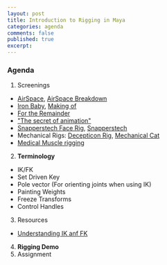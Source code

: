 ```yaml
---
layout: post
title: Introduction to Rigging in Maya
categories: agenda
comments: false
published: true
excerpt:
---
```


### Agenda

1. Screenings
  - [AirSpace](https://vimeo.com/80683467), [AirSpace Breakdown](https://vimeo.com/80642128)
  - [Iron Baby](https://vimeo.com/12125147), [Making of](http://www.strob.net/2011/02/06/mon-making-of-du-iron-baby/)
  - [For the Remainder](https://vimeo.com/36818561)
  - ["The secret of animation"](https://vimeo.com/67501143)
  - [Snapperstech Face Rig](https://www.youtube.com/watch?v=z86YsS-pVsQ), [Snapperstech](http://snapperstech.com/)
  - Mechanical Rigs: [Decepticon Rig](https://vimeo.com/151246391), [Mechanical Cat](https://vimeo.com/51740519)
  - [Medical Muscle rigging](https://www.youtube.com/watch?v=VqC52ZxYDi4)
2. **Terminology**
  - IK/FK
  - Set Driven Key
  - Pole vector (For orienting joints when using IK)
  - Painting Weights
  - Freeze Transforms
  - Control Handles
3. Resources
  - [Understanding IK anf FK](https://www.lynda.com/Maya-tutorials/Basic-FKIK-switching-theory/191956/437077-4.html?org=psu.edu)
4. **Rigging Demo**
5. Assignment
